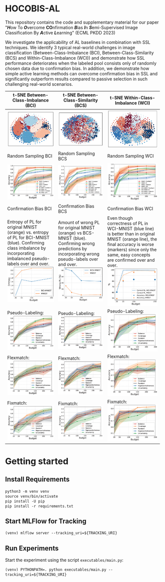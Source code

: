 # HOCOBIS-AL
This repository contains the code and supplementary material for our paper "***H***ow To ***O***vercome **CO**nfirmation ***B***ias ***I***n ***S***emi-Supervised Image Classification By ***A***ctive ***L***earning" (ECML PKDD 2023)

We investigate the applicability of AL baselines in combination with SSL techniques. 
We identify 3 typical real-world challenges in image classification (Between-Class-Imbalance (BCI), Between-Class-Similarity (BCS) and Within-Class-Imbalance (WCI)) and demonstrate how SSL performance deteriorates when the labeled pool consists only of randomly chosen data due to confirmation bias. 
In addition, we demonstrate how simple active learning methods can overcome confirmation bias in SSL and significantly outperform results compared to passive selection in such challenging real-world scenarios.


| t-SNE Between-Class-Imbalance (BCI)                                                                                                                                                                          | t-SNE Between-Class-Similarity (BCS)                                                                                                                                                         | t-SNE Within-Class-Imbalance (WCI)                                                                                                                                                                                                                  |
|--------------------------------------------------------------------------------------------------------------------------------------------------------------------------------------------------------------|----------------------------------------------------------------------------------------------------------------------------------------------------------------------------------------------|-----------------------------------------------------------------------------------------------------------------------------------------------------------------------------------------------------------------------------------------------------|
| ![](img/tsne_BCI.png)                                                                                                                                                                                        | ![](img/tsne_BCS.png)                                                                                                                                                                        | ![](img/tsne_WCI.png)                                                                                                                                                                                                                               |
| Random Sampling BCI                                                                                                                                                                                          | Random Sampling BCS                                                                                                                                                                          | Random Sampling WCI                                                                                                                                                                                                                                 |
| ![](img/BCI-MNIST_random.png)                                                                                                                                                                                | ![](img/BCS-MNIST_random.png)                                                                                                                                                                | ![](img/WCI-MNIST_random.png)                                                                                                                                                                                                                       |
| Confirmation Bias BCI                                                                                                                                                                                        | Confirmation Bias BCS                                                                                                                                                                        | Confirmation Bias WCI                                                                                                                                                                                                                               |
| Entropy of PL for original MNIST (orange) vs. entropy of PL for BCI-MNIST (blue). Confirming class imbalance by incorporating imbalanced pseudo-labels over and over. <br/>![](img/BCI_confirmationbias.png) | Amount of wrong PL for original MNIST (orange) vs BCS-MNIST (blue). Confirming wrong predictions by incorporating wrong pseudo-labels over and over. <br/> ![](img/BCS_confirmationbias.png) | Even though correctness of PL in WCI-MNIST (blue line) is better than in original MNIST (orange line), the final accuracy is worse (markers) since only the same, easy concepts are confirmed over and over.<br/> ![](img/WCI_confirmationbias.png) |
| Pseudo-Labeling: <br/> ![](img/BCI-MNIST_pseudolabel_al.png)                                                                                                                                                 | Pseudo-Labeling: <br/> ![](img/BCS-MNIST_pseudolabel_al.png)                                                                                                                                 | Pseudo-Labeling: <br/> ![](img/WCI-MNIST_pseudolabel_al.png)                                                                                                                                                                                        |
| Flexmatch: <br/> ![](img/BCI-MNIST_flexmatch_al.png)                                                                                                                                                         | Flexmatch: <br/> ![](img/BCS-MNIST_flexmatch_al.png)                                                                                                                                         | Flexmatch: <br/> ![](img/WCI-MNIST_flexmatch_al.png)                                                                                                                                                                                                |
| Fixmatch: <br/> ![](img/BCI-MNIST_fixmatch_al.png)                                                                                                                                                           | Fixmatch: <br/> ![](img/BCS-MNIST_fixmatch_al.png)                                                                                                                                           | Fixmatch: <br/> ![](img/WCI-MNIST_fixmatch_al.png)                                                                                                                                                                                                  |
# Getting started

## Install Requirements
```
python3 -m venv venv
source venv/bin/activate
pip install -U pip
pip install -r requirements.txt
```

## Start MLFlow for Tracking
```
(venv) mlflow server --tracking_uri=${TRACKING_URI}
```

## Run Experiments
Start the experiment using the script ```executables/main.py```:

```
(venv) PYTHONPATH=. python executables/main.py --tracking_uri=${TRACKING_URI}
```

